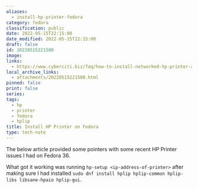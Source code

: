 ```yaml
---
aliases:
  - install-hp-printer-fedora
category: fedora
classification: public
date: 2022-05-15T22:15:00
date_modified: 2022-05-15T22:15:00
draft: false
id: 20220515221500
image: 
links:
  - https://www.cyberciti.biz/faq/how-to-install-networked-hp-printer-and-scanner-on-fedora-linux/
local_archive_links:
  - attachments/20220515221500.html
pinned: false
print: false
series: 
tags:
  - hp
  - printer
  - fedora
  - hplip
title: Install HP Printer on Fedora
type: tech-note
---
```


The below article provided some pointers with some recent HP Printer issues I had on Fedora 36. 

What got it working was running `hp-setup <ip-address-of-printer>` after making sure I had installed `sudo dnf install hplip hplip-common hplip-libs libsane-hpaio hplip-gui`.

